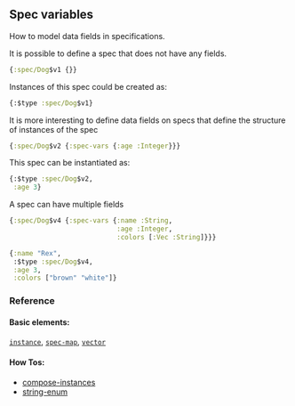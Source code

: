 <!---
  This markdown file was generated. Do not edit.
  -->

## Spec variables

How to model data fields in specifications.

It is possible to define a spec that does not have any fields.

```clojure
{:spec/Dog$v1 {}}
```

Instances of this spec could be created as:

```clojure
{:$type :spec/Dog$v1}
```

It is more interesting to define data fields on specs that define the structure of instances of the spec

```clojure
{:spec/Dog$v2 {:spec-vars {:age :Integer}}}
```

This spec can be instantiated as:

```clojure
{:$type :spec/Dog$v2,
 :age 3}
```

A spec can have multiple fields

```clojure
{:spec/Dog$v4 {:spec-vars {:name :String,
                           :age :Integer,
                           :colors [:Vec :String]}}}
```

```clojure
{:name "Rex",
 :$type :spec/Dog$v4,
 :age 3,
 :colors ["brown" "white"]}
```

### Reference

#### Basic elements:

[`instance`](../halite_basic-syntax-reference.md#instance), [`spec-map`](../../halite_spec-syntax-reference.md), [`vector`](../halite_basic-syntax-reference.md#vector)

#### How Tos:

* [compose-instances](../how-to/halite_compose-instances.md)
* [string-enum](../how-to/halite_string-enum.md)



